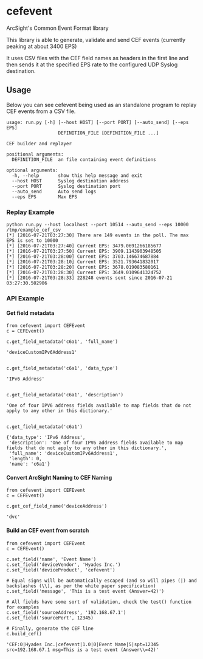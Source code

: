 # cefevent

ArcSight's Common Event Format library

This library is able to generate, validate and send CEF events (currently peaking at about 3400 EPS)

It uses CSV files with the CEF field names as headers in the first line and then sends it at the specified EPS rate to the configured UDP Syslog destination.


## Usage

Below you can see cefevent being used as an standalone program to replay CEF events from a CSV file.

```
usage: run.py [-h] [--host HOST] [--port PORT] [--auto_send] [--eps EPS]
                   DEFINITION_FILE [DEFINITION_FILE ...]

CEF builder and replayer

positional arguments:
  DEFINITION_FILE  an file containing event definitions

optional arguments:
  -h, --help       show this help message and exit
  --host HOST      Syslog destination address
  --port PORT      Syslog destination port
  --auto_send      Auto send logs
  --eps EPS        Max EPS
```

### Replay Example
```
python run.py --host localhost --port 10514 --auto_send --eps 10000 /tmp/example_cef_csv
[*] [2016-07-21T03:27:30] There are 149 events in the poll. The max EPS is set to 10000
[*] [2016-07-21T03:27:40] Current EPS: 3479.0691266185677
[*] [2016-07-21T03:27:50] Current EPS: 3909.1143903948505
[*] [2016-07-21T03:28:00] Current EPS: 3703.146674687884
[*] [2016-07-21T03:28:10] Current EPS: 3521.793641832017
[*] [2016-07-21T03:28:20] Current EPS: 3678.019083580161
[*] [2016-07-21T03:28:30] Current EPS: 3649.0109641324752
[*] [2016-07-21T03:28:33] 228248 events sent since 2016-07-21 03:27:30.502906
```

### API Example

#### Get field metadata

```
from cefevent import CEFEvent
c = CEFEvent()

c.get_field_metadata('c6a1', 'full_name')

'deviceCustomIPv6Address1'


c.get_field_metadata('c6a1', 'data_type')

'IPv6 Address'


c.get_field_metadata('c6a1', 'description')

'One of four IPV6 address fields available to map fields that do not apply to any other in this dictionary.'


c.get_field_metadata('c6a1')
 
{'data_type': 'IPv6 Address',
 'description': 'One of four IPV6 address fields available to map fields that do not apply to any other in this dictionary.',
 'full_name': 'deviceCustomIPv6Address1',
 'length': 0,
 'name': 'c6a1'}
```

#### Convert ArcSight Naming to CEF Naming
```
from cefevent import CEFEvent
c = CEFEvent()

c.get_cef_field_name('deviceAddress')

'dvc'
```

#### Build an CEF event from scratch

```
from cefevent import CEFEvent
c = CEFEvent()

c.set_field('name', 'Event Name')
c.set_field('deviceVendor', 'Hyades Inc.')
c.set_field('deviceProduct', 'cefevent')

# Equal signs will be automatically escaped (and so will pipes (|) and backslashes (\\), as per the white paper specification)
c.set_field('message', 'This is a test event (Answer=42)')

# All fields have some sort of validation, check the test() function for examples
c.set_field('sourceAddress', '192.168.67.1')
c.set_field('sourcePort', 12345)

# Finally, generate the CEF line
c.build_cef()

'CEF:0|Hyades Inc.|cefevent|1.0|0|Event Name|5|spt=12345 src=192.168.67.1 msg=This is a test event (Answer\\=42)'


